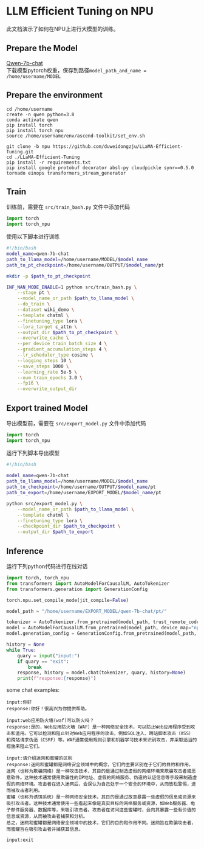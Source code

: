 # LLM Efficient Tuning on NPU  
此文档演示了如何在NPU上进行大模型的训练。  
 
## Prepare the Model  
[Qwen-7b-chat](https://huggingface.co/Qwen/Qwen-7B-Chat)  
下载模型pytorch权重，保存到路径`model_path_and_name = /home/username/MODEL`  

## Prepare the environment  
```shell
cd /home/username
create -n qwen python=3.8
conda activate qwen
pip install torch
pip install torch_npu
source /home/username/env/ascend-toolkit/set_env.sh

git clone -b npu https://github.com/duweidongzju/LLaMA-Efficient-Tuning.git
cd ./LLaMA-Efficient-Tuning
pip install -r requirements.txt
pip install google protobuf decorator absl-py cloudpickle synr==0.5.0 tornado einops transformers_stream_generator
```

## Train

训练前，需要在 `src/train_bash.py` 文件中添加代码  
```python
import torch
import torch_npu
```

使用以下脚本进行训练  
```bash
#!/bin/bash
model_name=qwen-7b-chat
path_to_llama_model=/home/username/MODEL/$model_name
path_to_pt_checkpoint=/home/username/OUTPUT/$model_name/pt

mkdir -p $path_to_pt_checkpoint

INF_NAN_MODE_ENABLE=1 python src/train_bash.py \
    --stage pt \
    --model_name_or_path $path_to_llama_model \
    --do_train \
    --dataset wiki_demo \
    --template chatml \
    --finetuning_type lora \
    --lora_target c_attn \
    --output_dir $path_to_pt_checkpoint \
    --overwrite_cache \
    --per_device_train_batch_size 4 \
    --gradient_accumulation_steps 4 \
    --lr_scheduler_type cosine \
    --logging_steps 10 \
    --save_steps 1000 \
    --learning_rate 5e-5 \
    --num_train_epochs 3.0 \
    --fp16 \
    --overwrite_output_dir
```

## Export trained Model  
导出模型前，需要在 `src/export_model.py` 文件中添加代码  
```python
import torch
import torch_npu
```

运行下列脚本导出模型  
```bash
#!/bin/bash
  
model_name=qwen-7b-chat
path_to_llama_model=/home/username/MODEL/$model_name
path_to_checkpoint=/home/username/OUTPUT/$model_name/pt
path_to_export=/home/username/EXPORT_MODEL/$model_name/pt

python src/export_model.py \
    --model_name_or_path $path_to_llama_model \
    --template chatml \
    --finetuning_type lora \
    --checkpoint_dir $path_to_checkpoint \
    --output_dir $path_to_export
```

## Inference
运行下列python代码进行在线对话
```python
import torch, torch_npu
from transformers import AutoModelForCausalLM, AutoTokenizer
from transformers.generation import GenerationConfig

torch.npu.set_compile_mode(jit_compile=False)

model_path = "/home/username/EXPORT_MODEL/qwen-7b-chat/pt/"

tokenizer = AutoTokenizer.from_pretrained(model_path, trust_remote_code=True)
model = AutoModelForCausalLM.from_pretrained(model_path, device_map="npu:0", trust_remote_code=True,fp16=True).eval()
model.generation_config = GenerationConfig.from_pretrained(model_path, trust_remote_code=True)

history = None
while True:
    quary = input("input:")
    if quary == "exit":
        break
    response, history = model.chat(tokenizer, quary, history=None)
    print(f"response:{response}")
```

some chat examples:  
```shell
input:你好
response:你好！很高兴为你提供帮助。

input:web应用防火墙(waf)可以防火吗？
response:是的，Web应用防火墙（WAF）是一种网络安全技术，可以防止Web应用程序受到攻击和滥用。它可以检测和阻止针对Web应用程序的攻击，例如SQL注入、跨站脚本攻击（XSS）和跨站请求伪造（CSRF）等。WAF通常使用规则引擎和机器学习技术来识别攻击，并采取适当的措施来阻止它们。

input:请介绍迷网和蜜罐的区别
response:迷网和蜜罐都是网络安全领域中的概念，它们的主要区别在于它们的目的和作用。
迷网（也称为欺骗网络）是一种攻击技术，其目的是通过制造虚假的网络环境来欺骗攻击者或恶意软件。这种技术通常使用欺骗性的IP地址、虚假的网络服务、伪造的认证信息等手段来制造虚假的网络环境。攻击者在进入迷网后，会误认为自己处于一个安全的环境中，从而放松警惕，进而被攻击者利用。
蜜罐（也称为诱饵系统）是一种网络安全技术，其目的是通过故意暴露一些虚假的信息或资源来吸引攻击者。这种技术通常使用一些看起来像是真实目标的网络服务或资源，如Web服务器、电子邮件服务器、数据库等，来吸引攻击者。攻击者在访问这些蜜罐时，会向其暴露一些有价值的信息或资源，从而被攻击者捕获和分析。
总之，迷网和蜜罐都是网络安全领域中的技术，它们的目的和作用不同。迷网旨在欺骗攻击者，而蜜罐旨在吸引攻击者并捕获其信息。

input:exit
```

